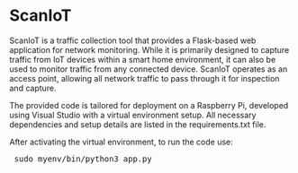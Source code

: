 # ScanIoT

ScanIoT is a traffic collection tool that provides a Flask-based web application for network monitoring. While it is primarily designed to capture traffic from IoT devices within a smart home environment, it can also be used to monitor traffic from any connected device. ScanIoT operates as an access point, allowing all network traffic to pass through it for inspection and capture.

The provided code is tailored for deployment on a Raspberry Pi, developed using Visual Studio with a virtual environment setup. All necessary dependencies and setup details are listed in the requirements.txt file.

After activating the virtual environment, to run the code use:

<pre> sudo myenv/bin/python3 app.py </pre>
